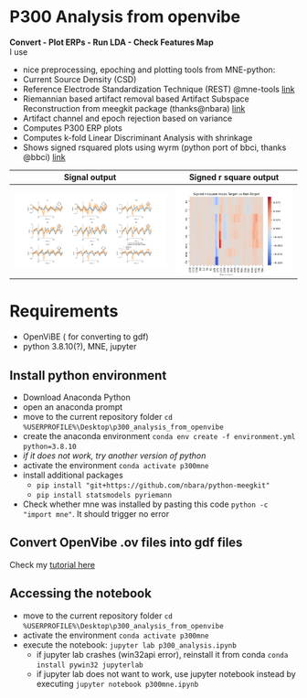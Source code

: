 # P300 Analysis from openvibe
**Convert - Plot ERPs - Run LDA - Check Features Map**\
I use
- nice preprocessing, epoching and plotting tools from MNE-python:
 - Current Source Density (CSD)
 -  Reference Electrode Standardization Technique (REST) @mne-tools [link](https://github.com/mne-tools/mne-python)
- Riemannian based artifact removal based Artifact Subspace Reconstruction from meegkit package (thanks@nbara) [link](https://github.com/nbara/python-meegkit) 
- Artifact channel and epoch rejection based on variance
 - Computes P300 ERP plots
 - Computes k-fold Linear Discriminant Analysis with shrinkage
 - Shows signed rsquared plots using wyrm (python port of bbci, thanks @bbci) [link](https://github.com/bbci/wyrm) 



| Signal output                                                | Signed r square output                                       |
| ------------------------------------------------------------ | ------------------------------------------------------------ |
| <img src="./img/8ch_output.png" alt="Analysis_P300" style="zoom:50%;" /> | <img src="./img/signed_rsquare.png" alt="Analysis_P300" style="zoom:60%;" /> |



# Requirements

- OpenViBE ( for converting to gdf)
- python 3.8.10(?), MNE, jupyter

## Install python environment

- Download Anaconda Python
- open an anaconda prompt
- move to the current repository folder `cd %USERPROFILE%\Desktop\p300_analysis_from_openvibe`
- create the anaconda environment `conda env create -f environment.yml python=3.8.10`
- *if it does not work, try another version of python*
- activate the environment `conda activate p300mne`
- install additional packages 
  - `pip install "git+https://github.com/nbara/python-meegkit"`
  - `pip install statsmodels pyriemann`
- Check whether mne was installed by pasting this code `python -c "import mne"`. It should trigger no error



## Convert OpenVibe .ov files into gdf files

Check my [tutorial here](https://github.com/lokinou/openvibe_to_gdf_tutorial)

## Accessing the notebook

- move to the current repository folder `cd %USERPROFILE%\Desktop\p300_analysis_from_openvibe`
- activate the environment `conda activate p300mne`
- execute the notebook: `jupyter lab p300_analysis.ipynb`
  - if jupyter lab crashes (win32api error), reinstall it from conda `conda install pywin32 jupyterlab`
  - if jupyter lab does not want to work, use jupyter notebook instead by executing `jupyter notebook p300mne.ipynb`

